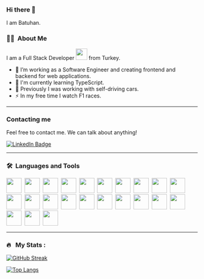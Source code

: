 ### Hi there 👋

I am Batuhan.

### :woman_technologist: &nbsp;About Me

I am a Full Stack Developer <img src="https://media.giphy.com/media/WUlplcMpOCEmTGBtBW/giphy.gif" width="30"> from Turkey.

- 🔭 I’m working as a Software Engineer and creating frontend and backend for web applications.
- 🌱 I'm currently learning TypeScript.
- 🤔 Previously I was working with self-driving cars.
- ⚡ In my free time I watch F1 races.

---

### Contacting me

Feel free to contact me. We can talk about anything!

<div id="badges">
    <a href="https://www.linkedin.com/in/batuhan-ulu%C3%A7ay-0aa6b9125/">
        <img src="https://img.shields.io/badge/LinkedIn-blue?style=for-the-badge&logo=linkedin&logoColor=white" alt="LinkedIn Badge"/>
    </a>
</div>

---

### 🛠 &nbsp;Languages and Tools

<p>
<img src="https://cdn.jsdelivr.net/gh/devicons/devicon/icons/html5/html5-original.svg" width="40" height="40"/>&nbsp;
<img src="https://cdn.jsdelivr.net/gh/devicons/devicon/icons/css3/css3-original.svg" width="40" height="40" />&nbsp;
<img src="https://cdn.jsdelivr.net/gh/devicons/devicon/icons/javascript/javascript-original.svg" width="40" height="40" />&nbsp;
<img src="https://cdn.jsdelivr.net/gh/devicons/devicon/icons/typescript/typescript-original.svg" width="40" height="40" />&nbsp;
<img src="https://cdn.jsdelivr.net/gh/devicons/devicon/icons/react/react-original.svg" width="40" height="40" />&nbsp;
<img src="https://cdn.jsdelivr.net/gh/devicons/devicon/icons/tailwindcss/tailwindcss-plain.svg" width="40" height="40" />&nbsp;
<img src="https://cdn.jsdelivr.net/gh/devicons/devicon/icons/mongodb/mongodb-original.svg" width="40" height="40" />&nbsp;
<img src="https://cdn.jsdelivr.net/gh/devicons/devicon/icons/nodejs/nodejs-original.svg" width="40" height="40" />&nbsp;
<img src="https://cdn.jsdelivr.net/gh/devicons/devicon/icons/postgresql/postgresql-original.svg" width="40" height="40" />&nbsp;
<img src="https://cdn.jsdelivr.net/gh/devicons/devicon/icons/express/express-original-wordmark.svg" width="40" height="40" />&nbsp;
<img src="https://cdn.jsdelivr.net/gh/devicons/devicon/icons/materialui/materialui-original.svg" width="40" height="40" />&nbsp;
<img src="https://cdn.jsdelivr.net/gh/devicons/devicon/icons/babel/babel-original.svg" width="40" height="40" />&nbsp;
<img src="https://cdn.jsdelivr.net/gh/devicons/devicon/icons/cmake/cmake-original.svg" width="40" height="40" />&nbsp;
<img src="https://cdn.jsdelivr.net/gh/devicons/devicon/icons/cplusplus/cplusplus-original.svg" width="40" height="40" />&nbsp;
<img src="https://cdn.jsdelivr.net/gh/devicons/devicon/icons/gcc/gcc-original.svg" width="40" height="40" />&nbsp;
<img src="https://cdn.jsdelivr.net/gh/devicons/devicon/icons/docker/docker-original.svg" width="40" height="40" />&nbsp;
<img src="https://cdn.jsdelivr.net/gh/devicons/devicon/icons/git/git-original.svg" width="40" height="40" />&nbsp;
<img src="https://cdn.jsdelivr.net/gh/devicons/devicon/icons/heroku/heroku-original.svg" width="40" height="40" />&nbsp;
<img src="https://cdn.jsdelivr.net/gh/devicons/devicon/icons/java/java-original.svg" width="40" height="40" />&nbsp;
<img src="https://cdn.jsdelivr.net/gh/devicons/devicon/icons/jenkins/jenkins-original.svg" width="40" height="40" />&nbsp;
<img src="https://cdn.jsdelivr.net/gh/devicons/devicon/icons/linux/linux-original.svg" width="40" height="40" />&nbsp;
<img src="https://cdn.jsdelivr.net/gh/devicons/devicon/icons/ubuntu/ubuntu-plain.svg" width="40" height="40" />&nbsp;
<img src="https://cdn.jsdelivr.net/gh/devicons/devicon/icons/python/python-original.svg" width="40" height="40" />&nbsp;
</p>

---

### 🔥 &nbsp; My Stats :
[![GitHub Streak](http://github-readme-streak-stats.herokuapp.com?user=BatuhanUlucay&theme=dark&background=000000)](https://git.io/streak-stats)

[![Top Langs](https://github-readme-stats.vercel.app/api/top-langs/?username=BatuhanUlucay&layout=compact&theme=vision-friendly-dark)](https://github.com/anuraghazra/github-readme-stats)
